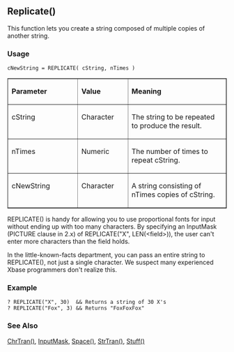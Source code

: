 ## Replicate()

This function lets you create a string composed of multiple copies of another string.

### Usage

```foxpro
cNewString = REPLICATE( cString, nTimes )
```
<table border cellspacing=0 cellpadding=0 width=100%>
<tr>
  <td width=32% valign=top>
  <p><b>Parameter</b></p>
  </td>
  <td width=23% valign=top>
  <p><b>Value</b></p>
  </td>
  <td width=45% valign=top>
  <p><b>Meaning</b></p>
  </td>
 </tr>
<tr>
  <td width=32% valign=top>
  <p>cString</p>
  </td>
  <td width=23% valign=top>
  <p>Character</p>
  </td>
  <td width=45% valign=top>
  <p>The string to be repeated to produce the result.</p>
  </td>
 </tr>
<tr>
  <td width=32% valign=top>
  <p>nTimes</p>
  </td>
  <td width=23% valign=top>
  <p>Numeric</p>
  </td>
  <td width=45% valign=top>
  <p>The number of times to repeat cString.</p>
  </td>
 </tr>
<tr>
  <td width=32% valign=top>
  <p>cNewString</p>
  </td>
  <td width=23% valign=top>
  <p>Character </p>
  </td>
  <td width=45% valign=top>
  <p>A string consisting of nTimes copies of cString.</p>
  </td>
 </tr>
</table>

REPLICATE() is handy for allowing you to use proportional fonts for input without ending up with too many characters. By specifying an InputMask (PICTURE clause in 2.x) of REPLICATE("X", LEN(&lt;field&gt;)), the user can't enter more characters than the field holds.

In the little-known-facts department, you can pass an entire string to REPLICATE(), not just a single character. We suspect many experienced Xbase programmers don't realize this.

### Example

```foxpro
? REPLICATE("X", 30)  && Returns a string of 30 X's
? REPLICATE("Fox", 3) && Returns "FoxFoxFox"
```
### See Also

[ChrTran()](s4g006.md), [InputMask](s4g311.md), [Space()](s4g021.md), [StrTran()](s4g006.md), [Stuff()](s4g006.md)